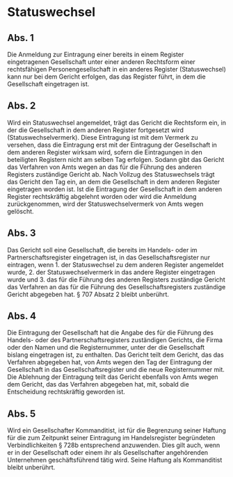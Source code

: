 # Statuswechsel



## Abs. 1

 Die Anmeldung zur Eintragung einer bereits in einem Register eingetragenen Gesellschaft unter einer anderen Rechtsform einer rechtsfähigen Personengesellschaft in ein anderes Register (Statuswechsel) kann nur bei dem Gericht erfolgen, das das Register führt, in dem die Gesellschaft eingetragen ist.

## Abs. 2

 Wird ein Statuswechsel angemeldet, trägt das Gericht die Rechtsform ein, in der die Gesellschaft in dem anderen Register fortgesetzt wird (Statuswechselvermerk). Diese Eintragung ist mit dem Vermerk zu versehen, dass die Eintragung erst mit der Eintragung der Gesellschaft in dem anderen Register wirksam wird, sofern die Eintragungen in den beteiligten Registern nicht am selben Tag erfolgen. Sodann gibt das Gericht das Verfahren von Amts wegen an das für die Führung des anderen Registers zuständige Gericht ab. Nach Vollzug des Statuswechsels trägt das Gericht den Tag ein, an dem die Gesellschaft in dem anderen Register eingetragen worden ist. Ist die Eintragung der Gesellschaft in dem anderen Register rechtskräftig abgelehnt worden oder wird die Anmeldung zurückgenommen, wird der Statuswechselvermerk von Amts wegen gelöscht.

## Abs. 3

 Das Gericht soll eine Gesellschaft, die bereits im Handels- oder im Partnerschaftsregister eingetragen ist, in das Gesellschaftsregister nur eintragen, wenn  1.
 der Statuswechsel zu dem anderen Register angemeldet wurde,
 2.
 der Statuswechselvermerk in das andere Register eingetragen wurde und
 3.
 das für die Führung des anderen Registers zuständige Gericht das Verfahren an das für die Führung des Gesellschaftsregisters zuständige Gericht abgegeben hat.
§ 707 Absatz 2 bleibt unberührt.

## Abs. 4

 Die Eintragung der Gesellschaft hat die Angabe des für die Führung des Handels- oder des Partnerschaftsregisters zuständigen Gerichts, die Firma oder den Namen und die Registernummer, unter der die Gesellschaft bislang eingetragen ist, zu enthalten. Das Gericht teilt dem Gericht, das das Verfahren abgegeben hat, von Amts wegen den Tag der Eintragung der Gesellschaft in das Gesellschaftsregister und die neue Registernummer mit. Die Ablehnung der Eintragung teilt das Gericht ebenfalls von Amts wegen dem Gericht, das das Verfahren abgegeben hat, mit, sobald die Entscheidung rechtskräftig geworden ist.

## Abs. 5

 Wird ein Gesellschafter Kommanditist, ist für die Begrenzung seiner Haftung für die zum Zeitpunkt seiner Eintragung im Handelsregister begründeten Verbindlichkeiten § 728b entsprechend anzuwenden. Dies gilt auch, wenn er in der Gesellschaft oder einem ihr als Gesellschafter angehörenden Unternehmen geschäftsführend tätig wird. Seine Haftung als Kommanditist bleibt unberührt. 

